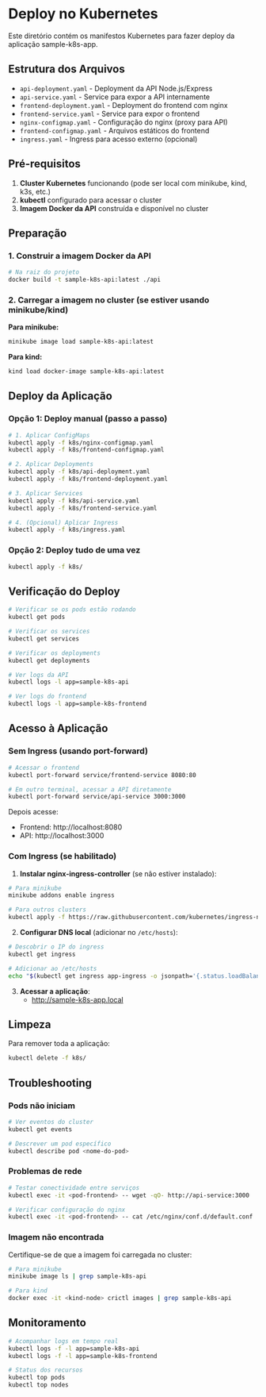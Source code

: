 # Deploy no Kubernetes

Este diretório contém os manifestos Kubernetes para fazer deploy da aplicação sample-k8s-app.

## Estrutura dos Arquivos

- `api-deployment.yaml` - Deployment da API Node.js/Express
- `api-service.yaml` - Service para expor a API internamente
- `frontend-deployment.yaml` - Deployment do frontend com nginx
- `frontend-service.yaml` - Service para expor o frontend
- `nginx-configmap.yaml` - Configuração do nginx (proxy para API)
- `frontend-configmap.yaml` - Arquivos estáticos do frontend
- `ingress.yaml` - Ingress para acesso externo (opcional)

## Pré-requisitos

1. **Cluster Kubernetes** funcionando (pode ser local com minikube, kind, k3s, etc.)
2. **kubectl** configurado para acessar o cluster
3. **Imagem Docker da API** construída e disponível no cluster

## Preparação

### 1. Construir a imagem Docker da API

```bash
# Na raiz do projeto
docker build -t sample-k8s-api:latest ./api
```

### 2. Carregar a imagem no cluster (se estiver usando minikube/kind)

**Para minikube:**
```bash
minikube image load sample-k8s-api:latest
```

**Para kind:**
```bash
kind load docker-image sample-k8s-api:latest
```

## Deploy da Aplicação

### Opção 1: Deploy manual (passo a passo)

```bash
# 1. Aplicar ConfigMaps
kubectl apply -f k8s/nginx-configmap.yaml
kubectl apply -f k8s/frontend-configmap.yaml

# 2. Aplicar Deployments
kubectl apply -f k8s/api-deployment.yaml
kubectl apply -f k8s/frontend-deployment.yaml

# 3. Aplicar Services
kubectl apply -f k8s/api-service.yaml
kubectl apply -f k8s/frontend-service.yaml

# 4. (Opcional) Aplicar Ingress
kubectl apply -f k8s/ingress.yaml
```

### Opção 2: Deploy tudo de uma vez

```bash
kubectl apply -f k8s/
```

## Verificação do Deploy

```bash
# Verificar se os pods estão rodando
kubectl get pods

# Verificar os services
kubectl get services

# Verificar os deployments
kubectl get deployments

# Ver logs da API
kubectl logs -l app=sample-k8s-api

# Ver logs do frontend
kubectl logs -l app=sample-k8s-frontend
```

## Acesso à Aplicação

### Sem Ingress (usando port-forward)

```bash
# Acessar o frontend
kubectl port-forward service/frontend-service 8080:80

# Em outro terminal, acessar a API diretamente
kubectl port-forward service/api-service 3000:3000
```

Depois acesse:
- Frontend: http://localhost:8080
- API: http://localhost:3000

### Com Ingress (se habilitado)

1. **Instalar nginx-ingress-controller** (se não estiver instalado):

```bash
# Para minikube
minikube addons enable ingress

# Para outros clusters
kubectl apply -f https://raw.githubusercontent.com/kubernetes/ingress-nginx/controller-v1.8.2/deploy/static/provider/cloud/deploy.yaml
```

2. **Configurar DNS local** (adicionar no `/etc/hosts`):

```bash
# Descobrir o IP do ingress
kubectl get ingress

# Adicionar ao /etc/hosts
echo "$(kubectl get ingress app-ingress -o jsonpath='{.status.loadBalancer.ingress[0].ip}') sample-k8s-app.local" | sudo tee -a /etc/hosts
```

3. **Acessar a aplicação**:
   - http://sample-k8s-app.local

## Limpeza

Para remover toda a aplicação:

```bash
kubectl delete -f k8s/
```

## Troubleshooting

### Pods não iniciam

```bash
# Ver eventos do cluster
kubectl get events

# Descrever um pod específico
kubectl describe pod <nome-do-pod>
```

### Problemas de rede

```bash
# Testar conectividade entre serviços
kubectl exec -it <pod-frontend> -- wget -qO- http://api-service:3000

# Verificar configuração do nginx
kubectl exec -it <pod-frontend> -- cat /etc/nginx/conf.d/default.conf
```

### Imagem não encontrada

Certifique-se de que a imagem foi carregada no cluster:

```bash
# Para minikube
minikube image ls | grep sample-k8s-api

# Para kind
docker exec -it <kind-node> crictl images | grep sample-k8s-api
```

## Monitoramento

```bash
# Acompanhar logs em tempo real
kubectl logs -f -l app=sample-k8s-api
kubectl logs -f -l app=sample-k8s-frontend

# Status dos recursos
kubectl top pods
kubectl top nodes
```
